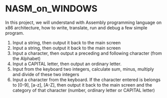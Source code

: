 # NASM_on_WINDOWS
In this project, we will understand with Assembly programming language on x86 architecture, how to write, translate, run and debug a few simple program.
1. Input a string, then output it back to the main screen
2. Input a string, then output it back to the main screen
3. Input a character, then output a preceding and following character (from the Alphabet)
4. Input a CAPITAL letter, then output an ordinary letter.
5. Input from the keyboard two integers, calculate sum, minus, multiply and divide of these two integers
6. Input a character from the keyboard. If the character entered is belongs to [0-9], [a-z], [A-Z], then output it back to the main screen and the category of that character (number, ordinary letter or CAPITAL letter)

